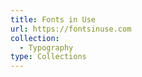 ```yaml
---
title: Fonts in Use
url: https://fontsinuse.com
collection:
  - Typography
type: Collections
---
```

